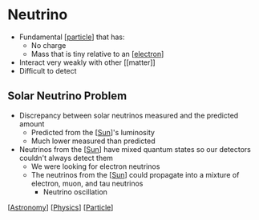 # Neutrino

- Fundamental [[particle]] that has:
  - No charge
  - Mass that is tiny relative to an [[electron]]
- Interact very weakly with other [[matter]]
- Difficult to detect

## Solar Neutrino Problem

- Discrepancy between solar neutrinos measured and the predicted amount
  - Predicted from the [[Sun]]'s luminosity
  - Much lower measured than predicted
- Neutrinos from the [[Sun]] have mixed quantum states so our detectors couldn't always detect them
  - We were looking for electron neutrinos
  - The neutrinos from the [[Sun]] could propagate into a mixture of electron, muon, and tau neutrinos
    - Neutrino oscillation

[[Astronomy]] [[Physics]] [[Particle]]

[//begin]: # "Autogenerated link references for markdown compatibility"
[particle]: particle "Particle"
[electron]: electron "Electron"
[sun]: sun "Sun"
[astronomy]: astronomy "Astronomy"
[physics]: physics "Physics"
[//end]: # "Autogenerated link references"